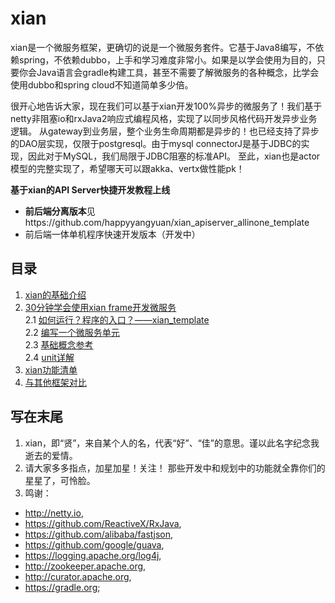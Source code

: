 # xian
xian是一个微服务框架，更确切的说是一个微服务套件。它基于Java8编写，不依赖spring，不依赖dubbo，上手和学习难度非常小。如果是以学会使用为目的，只要你会Java语言会gradle构建工具，甚至不需要了解微服务的各种概念，比学会使用dubbo和spring cloud不知道简单多少倍。

很开心地告诉大家，现在我们可以基于xian开发100%异步的微服务了！我们基于netty非阻塞io和rxJava2响应式编程风格，实现了以同步风格代码开发异步业务逻辑。
从gateway到业务层，整个业务生命周期都是异步的！也已经支持了异步的DAO层实现，仅限于postgresql。由于mysql connectorJ是基于JDBC的实现，因此对于MySQL，我们局限于JDBC阻塞的标准API。
至此，xian也是actor模型的完整实现了，希望哪天可以跟akka、vertx做性能pk！

**基于xian的API Server快捷开发教程上线**  
- **前后端分离版本**见https://github.com/happyyangyuan/xian_apiserver_allinone_template
- 前后端一体单机程序快速开发版本（开发中）

## 目录
1. [xian的基础介绍](doc/zh_CN/xianBasis.md)  
2. [30分钟学会使用xian frame开发微服务](doc/zh_CN/quickStart.md)  
    2.1 [如何运行？程序的入口？——xian_template](doc/zh_CN/quickStart.md#如何运行？程序的入口？——xian_template)  
    2.2 [编写一个微服务单元](doc/zh_CN/quickStart.md#编写一个微服务单元)  
    2.3 [基础概念参考](doc/zh_CN/quickStart.md#基础概念参考)  
    2.4 [unit详解](doc/zh_CN/unit/unit.md)
3. [xian功能清单](doc/zh_CN/xianFunctionList.md)  
4. [与其他框架对比](doc/zh_CN/comparison.md)

## 写在末尾
1. xian，即“贤”，来自某个人的名，代表“好”、“佳”的意思。谨以此名字纪念我逝去的爱情。
2. 请大家多多指点，加星加星！关注！ 那些开发中和规划中的功能就全靠你们的星星了，可怜脸。
3. 鸣谢：  
- http://netty.io,  
- https://github.com/ReactiveX/RxJava,  
- https://github.com/alibaba/fastjson,  
- https://github.com/google/guava,   
- https://logging.apache.org/log4j,  
- http://zookeeper.apache.org,  
- http://curator.apache.org,  
- https://gradle.org;
